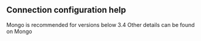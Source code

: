 ## **Connection configuration help**

Mongo is recommended for versions below 3.4
Other details can be found on Mongo